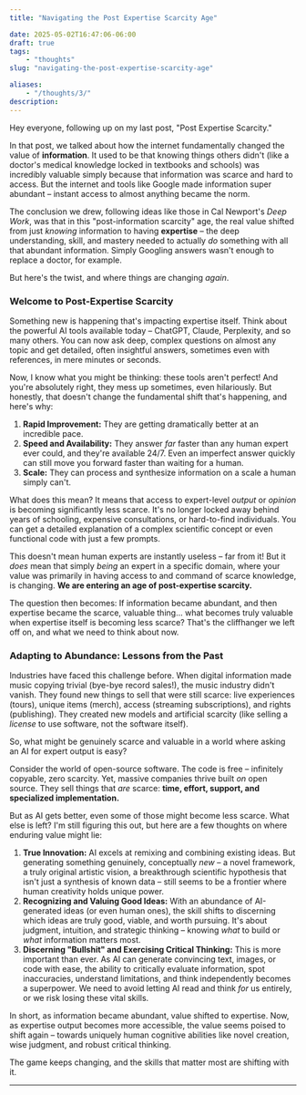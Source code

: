 ```yaml
---
title: "Navigating the Post Expertise Scarcity Age" 

date: 2025-05-02T16:47:06-06:00
draft: true
tags: 
    - "thoughts" 
slug: "navigating-the-post-expertise-scarcity-age" 

aliases:
    - "/thoughts/3/" 
description: 
---
```


Hey everyone, following up on my last post, "Post Expertise Scarcity."

In that post, we talked about how the internet fundamentally changed the value of **information**. It used to be that knowing things others didn't (like a doctor's medical knowledge locked in textbooks and schools) was incredibly valuable simply because that information was scarce and hard to access. But the internet and tools like Google made information super abundant – instant access to almost anything became the norm.

The conclusion we drew, following ideas like those in Cal Newport's *Deep Work*, was that in this "post-information scarcity" age, the real value shifted from just *knowing* information to having **expertise** – the deep understanding, skill, and mastery needed to actually *do* something with all that abundant information. Simply Googling answers wasn't enough to replace a doctor, for example.

But here's the twist, and where things are changing *again*.

### Welcome to Post-Expertise Scarcity

Something new is happening that's impacting expertise itself. Think about the powerful AI tools available today – ChatGPT, Claude, Perplexity, and so many others. You can now ask deep, complex questions on almost any topic and get detailed, often insightful answers, sometimes even with references, in mere minutes or seconds.

Now, I know what you might be thinking: these tools aren't perfect! And you're absolutely right, they mess up sometimes, even hilariously. But honestly, that doesn't change the fundamental shift that's happening, and here's why:

1.  **Rapid Improvement:** They are getting dramatically better at an incredible pace.
2.  **Speed and Availability:** They answer *far* faster than any human expert ever could, and they're available 24/7. Even an imperfect answer quickly can still move you forward faster than waiting for a human.
3.  **Scale:** They can process and synthesize information on a scale a human simply can't.

What does this mean? It means that access to expert-level *output* or *opinion* is becoming significantly less scarce. It's no longer locked away behind years of schooling, expensive consultations, or hard-to-find individuals. You can get a detailed explanation of a complex scientific concept or even functional code with just a few prompts.

This doesn't mean human experts are instantly useless – far from it! But it *does* mean that simply *being* an expert in a specific domain, where your value was primarily in having access to and command of scarce knowledge, is changing. **We are entering an age of post-expertise scarcity.**

The question then becomes: If information became abundant, and then expertise became the scarce, valuable thing... what becomes truly valuable when expertise itself is becoming less scarce? That's the cliffhanger we left off on, and what we need to think about now.

### Adapting to Abundance: Lessons from the Past

Industries have faced this challenge before. When digital information made music copying trivial (bye-bye record sales!), the music industry didn't vanish. They found new things to sell that were still scarce: live experiences (tours), unique items (merch), access (streaming subscriptions), and rights (publishing). They created new models and artificial scarcity (like selling a *license* to use software, not the software itself).

So, what might be genuinely scarce and valuable in a world where asking an AI for expert output is easy?

Consider the world of open-source software. The code is free – infinitely copyable, zero scarcity. Yet, massive companies thrive built *on* open source. They sell things that *are* scarce: **time, effort, support, and specialized implementation.**

But as AI gets better, even some of those might become less scarce. What else is left? I'm still figuring this out, but here are a few thoughts on where enduring value might lie:

1.  **True Innovation:** AI excels at remixing and combining existing ideas. But generating something genuinely, conceptually *new* – a novel framework, a truly original artistic vision, a breakthrough scientific hypothesis that isn't just a synthesis of known data – still seems to be a frontier where human creativity holds unique power.
2.  **Recognizing and Valuing Good Ideas:** With an abundance of AI-generated ideas (or even human ones), the skill shifts to discerning which ideas are truly good, viable, and worth pursuing. It's about judgment, intuition, and strategic thinking – knowing *what* to build or *what* information matters most.
3.  **Discerning "Bullshit" and Exercising Critical Thinking:** This is more important than ever. As AI can generate convincing text, images, or code with ease, the ability to critically evaluate information, spot inaccuracies, understand limitations, and think independently becomes a superpower. We need to avoid letting AI read and think *for* us entirely, or we risk losing these vital skills.

In short, as information became abundant, value shifted to expertise. Now, as expertise output becomes more accessible, the value seems poised to shift again – towards uniquely human cognitive abilities like novel creation, wise judgment, and robust critical thinking.

The game keeps changing, and the skills that matter most are shifting with it.

---

